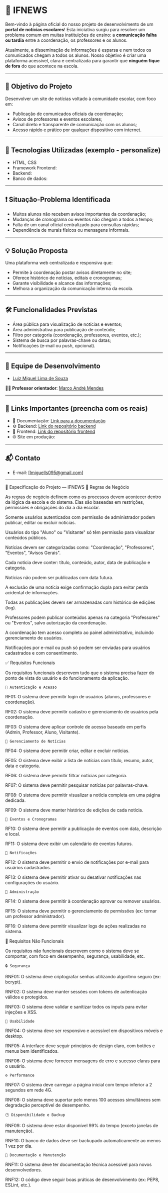 # 📰 IFNEWS

Bem-vindo à página oficial do nosso projeto de desenvolvimento de um **portal de notícias escolares**! Esta iniciativa surgiu para resolver um problema comum em muitas instituições de ensino: a **comunicação falha ou tardia** entre a coordenação, os professores e os alunos.

Atualmente, a disseminação de informações é esparsa e nem todos os comunicados chegam a todos os alunos. Nosso objetivo é criar uma plataforma acessível, clara e centralizada para garantir que **ninguém fique de fora** do que acontece na escola.

---

## 🎯 Objetivo do Projeto

Desenvolver um site de notícias voltado à comunidade escolar, com foco em:

- Publicação de comunicados oficiais da coordenação;
- Avisos de professores e eventos escolares;
- Canal direto e transparente de comunicação com os alunos;
- Acesso rápido e prático por qualquer dispositivo com internet.

---

## 🧩 Tecnologias Utilizadas (exemplo - personalize)

- HTML, CSS
- Framework Frontend:
- Backend:
- Banco de dados:

---

## ❗ Situação-Problema Identificada

- Muitos alunos não recebem avisos importantes da coordenação;
- Mudanças de cronograma ou eventos não chegam a todos a tempo;
- Falta de um canal oficial centralizado para consultas rápidas;
- Dependência de murais físicos ou mensagens informais.

---

## 💡 Solução Proposta

Uma plataforma web centralizada e responsiva que:

- Permite à coordenação postar avisos diretamente no site;
- Oferece histórico de notícias, editais e cronogramas;
- Garante visibilidade e alcance das informações;
- Melhora a organização da comunicação interna da escola.

---

## 🛠️ Funcionalidades Previstas

- Área pública para visualização de notícias e eventos;
- Área administrativa para publicação de conteúdo;
- Filtro por categoria (coordenação, professores, eventos, etc.);
- Sistema de busca por palavras-chave ou datas;
- Notificações (e-mail ou push, opcional).

---

## 👥 Equipe de Desenvolvimento

- [Luiz Miguel Lima de Souza](https://github.com/LMSLima)

👨‍🏫 **Professor orientador**: [Marco André Mendes](https://github.com/marrcandre)

---

## 🔗 Links Importantes (preencha com os reais)

- 📄 Documentação: [Link para a documentação](#)
- ⚙️ Backend: [Link do repositório backend](#)
- 🎨 Frontend: [Link do repositório frontend](#)
- 🌐 Site em produção: [](#)

---

## 📬 Contato

- E-mail: [lmiguells095@gmail.com]

---

📘 Especificação do Projeto — IFNEWS
  📌 Regras de Negócio

As regras de negócio definem como os processos devem acontecer dentro da lógica da escola e do sistema. Elas são baseadas em restrições, permissões e obrigações do dia a dia escolar.

Somente usuários autenticados com permissão de administrador podem publicar, editar ou excluir notícias.

Usuários do tipo "Aluno" ou "Visitante" só têm permissão para visualizar conteúdos públicos.

Notícias devem ser categorizadas como: "Coordenação", "Professores", "Eventos", "Avisos Gerais".

Cada notícia deve conter: título, conteúdo, autor, data de publicação e categoria.

Notícias não podem ser publicadas com data futura.

A exclusão de uma notícia exige confirmação dupla para evitar perda acidental de informações.

Todas as publicações devem ser armazenadas com histórico de edições (log).

Professores podem publicar conteúdos apenas na categoria "Professores" ou "Eventos", salvo autorização da coordenação.

A coordenação tem acesso completo ao painel administrativo, incluindo gerenciamento de usuários.

Notificações por e-mail ou push só podem ser enviadas para usuários cadastrados e com consentimento.

  ✅ Requisitos Funcionais

Os requisitos funcionais descrevem tudo que o sistema precisa fazer do ponto de vista do usuário e do funcionamento da aplicação.

    🔐 Autenticação e Acesso

RF01: O sistema deve permitir login de usuários (alunos, professores e coordenação).

RF02: O sistema deve permitir cadastro e gerenciamento de usuários pela coordenação.

RF03: O sistema deve aplicar controle de acesso baseado em perfis (Admin, Professor, Aluno, Visitante).

    📰 Gerenciamento de Notícias

RF04: O sistema deve permitir criar, editar e excluir notícias.

RF05: O sistema deve exibir a lista de notícias com título, resumo, autor, data e categoria.

RF06: O sistema deve permitir filtrar notícias por categoria.

RF07: O sistema deve permitir pesquisar notícias por palavras-chave.

RF08: O sistema deve permitir visualizar a notícia completa em uma página dedicada.

RF09: O sistema deve manter histórico de edições de cada notícia.

    📅 Eventos e Cronogramas

RF10: O sistema deve permitir a publicação de eventos com data, descrição e local.

RF11: O sistema deve exibir um calendário de eventos futuros.

    🔔 Notificações

RF12: O sistema deve permitir o envio de notificações por e-mail para usuários cadastrados.

RF13: O sistema deve permitir ativar ou desativar notificações nas configurações do usuário.

    👥 Administração

RF14: O sistema deve permitir à coordenação aprovar ou remover usuários.

RF15: O sistema deve permitir o gerenciamento de permissões (ex: tornar um professor administrador).

RF16: O sistema deve permitir visualizar logs de ações realizadas no sistema.

  🚫 Requisitos Não Funcionais

Os requisitos não funcionais descrevem como o sistema deve se comportar, com foco em desempenho, segurança, usabilidade, etc.

    🔒 Segurança

RNF01: O sistema deve criptografar senhas utilizando algoritmo seguro (ex: bcrypt).

RNF02: O sistema deve manter sessões com tokens de autenticação válidos e protegidos.

RNF03: O sistema deve validar e sanitizar todos os inputs para evitar injeções e XSS.

    📱 Usabilidade

RNF04: O sistema deve ser responsivo e acessível em dispositivos móveis e desktop.

RNF05: A interface deve seguir princípios de design claro, com botões e menus bem identificados.

RNF06: O sistema deve fornecer mensagens de erro e sucesso claras para o usuário.

    ⚙️ Performance

RNF07: O sistema deve carregar a página inicial com tempo inferior a 2 segundos em rede 4G.

RNF08: O sistema deve suportar pelo menos 100 acessos simultâneos sem degradação perceptível de desempenho.

    🕒 Disponibilidade e Backup

RNF09: O sistema deve estar disponível 99% do tempo (exceto janelas de manutenção).

RNF10: O banco de dados deve ser backupado automaticamente ao menos 1 vez por dia.

    📂 Documentação e Manutenção

RNF11: O sistema deve ter documentação técnica acessível para novos desenvolvedores.

RNF12: O código deve seguir boas práticas de desenvolvimento (ex: PEP8, ESLint, etc.).
